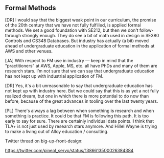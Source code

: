 ## Formal Methods

[DR] I would say that the biggest weak point in our curriculum, the promise of the 20th century that we have not fully fulfilled, is applied formal methods. We set a good foundation with SE212, but then we don't follow-through strongly enough. They do see a bit of math used in design in SE380 Controls and CS348 Databases. But industry has actually (a bit) moved ahead of undergraduate education in the application of formal methods at AWS and other venues.

[JA] With respect to FM use in industry — keep in mind that the “practitioners” at AWS, Apple, MS, etc. all have PhDs and many of them are research stars.  I’m not sure that we can say that undergraduate education has not kept up with industrial application of FM.

[DR] Yes, it's a bit unreasonable to say that undergraduate education has not kept up with industry here. But we could say that this is as yet a not fully realized dream, but one in which there is more potential to do now than before, because of the great advances in tooling over the last twenty years.

[PL] There's always a lag between when something is research and when something is practice. It could be that FM is following this path. It is too early to say for sure. There are certainly individual data points. I think that TLA+ is not just used by research stars anymore. And Hillel Wayne is trying to make a living out of Alloy education / consulting.

Twitter thread on big-up-front-design:

https://twitter.com/pineal_servo/status/1386613500026384384

